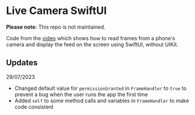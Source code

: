 # Live Camera SwiftUI

**Please note:** This repo is not maintained.

Code from the [video](https://www.youtube.com/watch?v=cLnw5z8ZGqM&t=22s) which shows how to read frames from a phone's camera and display the feed on the screen using SwiftUI, without UIKit.

## Updates

29/07/2023

- Changed default value for `permissionGranted` in `FrameHandler` to `true` to prevent a bug when the user runs the app the first time
- Added `self` to some method calls and variables in `FrameHandler` to make code consistent
